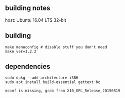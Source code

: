 ## building notes

host: Ubuntu 16.04 LTS 32-bit

## building
```
make menuconfig # disable stuff you don't need
make ver=1.2.3
```

## dependencies
```
sudo dpkg --add-architecture i386
sudo apt install build-essential gettext bc

mconf is missing, grab from X10_GPL_Release_20150819
```

